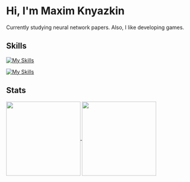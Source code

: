# Hi, I'm Maxim Knyazkin

Currently studying neural network papers. Also, I like developing games.

## Skills

[![My Skills](https://skillicons.dev/icons?i=c,cpp,java,python,bash)](https://skillicons.dev)

[![My Skills](https://skillicons.dev/icons?i=gamemakerstudio)](https://skillicons.dev)

## Stats

<div>
    <a href="https://github.com/MaximKn1">
        <img height=200 align="center" src="https://github-readme-stats.vercel.app/api?username=MaximKn1" />
    </a>
    <a href="https://github.com/MaximKn1">
        <img height=200 align="center" src="https://github-readme-stats.vercel.app/api/top-langs?username=MaximKn1&layout=compact&langs_count=8&card_width=370" />
    </a>
</div>
